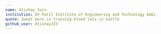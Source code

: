 ```yaml
---
name: Atishay Jain
institution: DY Patil Institute of Engineering and Technology Ambi
quote: Sweat more in training bleed less in battle
github_user: AtishayJ23
---
```

